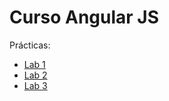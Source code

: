 # Curso Angular JS

Prácticas: 

- [Lab 1](https://bitbucket.org/elgalia/curso-angular/wiki/Lab%201)
- [Lab 2](https://bitbucket.org/elgalia/curso-angular/wiki/Lab%202)
- [Lab 3](https://bitbucket.org/elgalia/curso-angular/wiki/Lab%203)